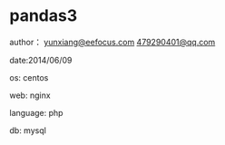 pandas3
=======
author：
        yunxiang@eefocus.com
        479290401@qq.com  

date:2014/06/09

os:        centos

web:       nginx

language:  php

db:        mysql

